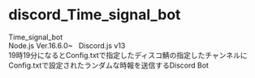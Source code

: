 # discord_Time_signal_bot
Time_signal_bot
<br>
Node.js Ver.16.6.0~&nbsp;&nbsp;&nbsp;Discord.js v13
<br>
19時19分になるとConfig.txtで指定したディスコ鯖の指定したチャンネルにConfig.txtで設定されたランダムな時報を送信するDiscord Bot
<br>
